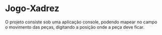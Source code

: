 # Jogo-Xadrez
O projeto consiste sob uma aplicação console, podendo mapear no campo o movimento das peças, digitando a posição onde a peça deve ficar.
